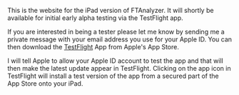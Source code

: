 This is the website for the iPad version of FTAnalyzer. It will shortly be available for initial early alpha testing via the TestFlight app.

If you are interested in being a tester please let me know by sending me a private message with your email address you use for your Apple ID. You can then download the [TestFlight](https://itunes.apple.com/us/app/testflight/id899247664?mt=8) App from Apple's App Store.

I will tell Apple to allow your Apple ID account to test the app and that will then make the latest update appear in TestFlight. Clicking on the app icon in TestFlight will install a test version of the app from a secured part of the App Store onto your iPad. 
